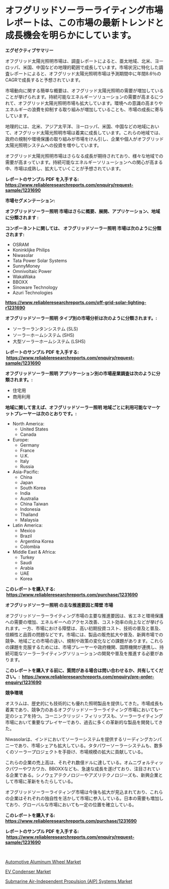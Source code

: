 <p><h1>オフグリッドソーラーライティング市場レポートは、この市場の最新トレンドと成長機会を明らかにしています。</h1></p><p><strong>エグゼクティブサマリー</strong></p>
<p><p>オフグリッド太陽光照明市場は、調査レポートによると、亜太地域、北米、ヨーロッパ、米国、中国などの地理的範囲で成長しています。市場状況に特化した調査レポートによると、オフグリッド太陽光照明市場は予測期間中に年間8.6％のCAGRで成長すると予想されています。</p><p>市場動向に関する簡単な概要は、オフグリッド太陽光照明の需要が増加していることが挙げられます。持続可能なエネルギーソリューションの需要が高まるにつれて、オフグリッド太陽光照明市場も拡大しています。環境への意識の高まりやエネルギーの浪費を抑制する取り組みが増加していることも、市場の成長に寄与しています。</p><p>地理的には、北米、アジア太平洋、ヨーロッパ、米国、中国などの地域において、オフグリッド太陽光照明市場は着実に成長しています。これらの地域では、政府の規制や環境保護の取り組みが市場をけん引し、企業や個人がオフグリッド太陽光照明システムへの投資を増やしています。</p><p>オフグリッド太陽光照明市場はさらなる成長が期待されており、様々な地域での需要が高まっています。持続可能なエネルギーソリューションへの関心が高まる中、市場は成熟し、拡大していくことが予想されています。</p></p>
<p><strong>レポートのサンプル PDF を入手する: <a href="https://www.reliableresearchreports.com/enquiry/request-sample/1231690">https://www.reliableresearchreports.com/enquiry/request-sample/1231690</a></strong></p>
<p><strong>市場セグメンテーション:</strong></p>
<p><strong> オフグリッドソーラー照明 市場はさらに概要、展開、アプリケーション、地域に分類されます :</strong></p>
<p><strong>コンポーネントに関しては、 オフグリッドソーラー照明 市場は次のように分類されます: &nbsp;</strong></p>
<p><ul><li>OSRAM</li><li>Koninklijke Philips</li><li>Niwasolar</li><li>Tata Power Solar Systems</li><li>SunnyMoney</li><li>Omnivoltaic Power</li><li>WakaWaka</li><li>BBOXX</li><li>Sinoware Technology</li><li>Azuri Technologies</li></ul></p>
<p><strong><a href="https://www.reliableresearchreports.com/off-grid-solar-lighting-r1231690">https://www.reliableresearchreports.com/off-grid-solar-lighting-r1231690</a></strong></p>
<p><strong> オフグリッドソーラー照明 タイプ別の市場分析は次のように分類されます。:</strong></p>
<p><ul><li>ソーラーランタンシステム (SLS)</li><li>ソーラーホームシステム (SHS)</li><li>大型ソーラーホームシステム (LSHS)</li></ul></p>
<p><strong>レポートのサンプル PDF を入手する: &nbsp;<a href="https://www.reliableresearchreports.com/enquiry/request-sample/1231690">https://www.reliableresearchreports.com/enquiry/request-sample/1231690</a></strong></p>
<p><strong> オフグリッドソーラー照明 アプリケーション別の市場産業調査は次のように分類されます。:</strong></p>
<p><ul><li>住宅用</li><li>商用利用</li></ul></p>
<p><strong>地域に関して言えば、オフグリッドソーラー照明 地域ごとに利用可能なマーケットプレーヤーは次のとおりです。:</strong></p>
<p><ul>
    <li>
        North America:
        <ul>
            <li>United States</li>
            <li>Canada</li>
        </ul>
    </li>
    <li>
        Europe:
        <ul>
            <li>Germany</li>
            <li>France</li>
            <li>U.K.</li>
            <li>Italy</li>
            <li>Russia</li>
        </ul>
    </li>
    <li>
        Asia-Pacific:
        <ul>
            <li>China</li>
            <li>Japan</li>
            <li>South Korea</li>
            <li>India</li>
            <li>Australia</li>
            <li>China Taiwan</li>
            <li>Indonesia</li>
            <li>Thailand</li>
            <li>Malaysia</li>
        </ul>
    </li>
    <li>
        Latin America:
        <ul>
            <li>Mexico</li>
            <li>Brazil</li>
            <li>Argentina Korea</li>
            <li>Colombia</li>
        </ul>
    </li>
    <li>
        Middle East & Africa:
        <ul>
            <li>Turkey</li>
            <li>Saudi</li>
            <li>Arabia</li>
            <li>UAE</li>
            <li>Korea</li>
        </ul>
    </li>
    </ul></p>
<p><strong>このレポートを購入する: &nbsp;<a href="https://www.reliableresearchreports.com/purchase/1231690">https://www.reliableresearchreports.com/purchase/1231690</a></strong></p>
<p><strong>オフグリッドソーラー照明 の主な推進要因と障壁 市場</strong></p>
<p><p>オフグリッドソーラーライティング市場の主要な推進要因は、省エネと環境保護への需要の増加、エネルギーへのアクセス改善、コスト効率の向上などが挙げられます。一方、市場における障壁は、高い初期投資コスト、技術の普及と普及、信頼性と品質の問題などです。市場には、製品の販売拡大や普及、新興市場での競争、地域ごとの市場の違い、規制や政策の変化などの課題があります。これらの課題を克服するためには、市場プレーヤーや政府機関、国際機関が連携し、持続可能なソーラーライティングソリューションの開発や普及を推進する必要があります。</p></p>
<p><strong>このレポートを購入する前に、質問がある場合は問い合わせるか、共有してください。:&nbsp; <a href="https://www.reliableresearchreports.com/enquiry/pre-order-enquiry/1231690">https://www.reliableresearchreports.com/enquiry/pre-order-enquiry/1231690</a></strong></p>
<p><strong>競争環境</strong></p>
<p><p>オスラムは、歴史的にも技術的にも優れた照明製品を提供してきた。市場成長も着実であり、競争力のあるオフグリッドソーラーライティング市場においても一定のシェアを持つ。コーニンクリッジ・フィリップスも、ソーラーライティング市場において重要なプレイヤーであり、過去に多くの革新的な製品を開発してきた。</p><p>Niwasolarは、インドにおいてソーラーシステムを提供するリーディングカンパニーであり、市場シェアも拡大している。タタパワーソーラーシステムも、数多くのソーラープロジェクトを手掛け、市場規模の拡大に貢献している。</p><p>これらの企業の売上高は、それぞれ数億ドルに達している。オムニヴォルティックパワーやワカワカ、BBOXXなども、急速な成長を遂げており、注目されている企業である。シノウェアテクノロジーやアズリテクノロジーズも、新興企業として市場に革新をもたらしている。</p><p>オフグリッドソーラーライティング市場は今後も拡大が見込まれており、これらの企業はそれぞれの独自性を活かして市場に参入している。日本の需要も増加しており、グローバルな市場においても一定の位置を確立している。</p></p>
<p><strong>このレポートを購入する: &nbsp; <a href="https://www.reliableresearchreports.com/purchase/1231690">https://www.reliableresearchreports.com/purchase/1231690</a></strong></p>
<p><strong>レポートのサンプル PDF を入手する: &nbsp;<a href="https://www.reliableresearchreports.com/enquiry/request-sample/1231690">https://www.reliableresearchreports.com/enquiry/request-sample/1231690</a></strong><strong></strong></p>
<p>&nbsp;</p>
<p><p><a href="https://www.linkedin.com/pulse/automotive-aluminum-wheel-market-growth-trends-covid-19-impact-ix22e?trackingId=zbMHfIHXmtIR5rqbai7bgg%3D%3D">Automotive Aluminum Wheel Market</a></p><p><a href="https://www.linkedin.com/pulse/ev-condenser-market-dynamics-2024-2031-also-its-trends-nambe?trackingId=lv561h2jcatB0Osn1LkEHA%3D%3D">EV Condenser Market</a></p><p><a href="https://www.linkedin.com/pulse/submarine-air-independent-propulsion-aip-systems-market-size-ojvhe?trackingId=%2BJcm6XDcyBCbxsLAsPVx0w%3D%3D">Submarine Air-Independent Propulsion (AIP) Systems Market</a></p></p>